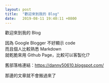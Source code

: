 ```yaml
---
layout: post
title:  "歡迎來到我的 Blog"
date:   2019-08-11 19:40:11 +0800
---
```


歡迎來到我的 Blog  
<!--more-->
因為 Google Blogger 不好顯示 code  
而且個人比較熟悉 Markdown  
就乾脆來用 Github Page，比較可以客製化(?

舊部落格連結：<a href="https://danny50610.blogspot.com/" target="_blank" rel="noopener">https://danny50610.blogspot.com/</a>

那邊的文章就不會搬過來了
